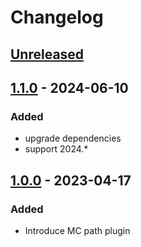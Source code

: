 # Changelog

## [Unreleased]

## [1.1.0] - 2024-06-10

### Added

- upgrade dependencies
- support 2024.*

## [1.0.0] - 2023-04-17

### Added

- Introduce MC path plugin

[Unreleased]: https://github.com/wendrowycz/mcname/compare/v1.1.0...HEAD
[1.1.0]: https://github.com/wendrowycz/mcname/compare/v1.0.0...v1.1.0
[1.0.0]: https://github.com/wendrowycz/mcname/commits/v1.0.0
